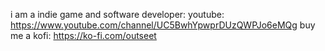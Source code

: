 i am a indie game and software developer:
youtube: https://www.youtube.com/channel/UC5BwhYpwprDUzQWPJo6eMQg
buy me a kofi: https://ko-fi.com/outseet

